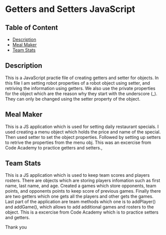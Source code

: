 # Getters and Setters JavaScript

## Table of Content

- [Description](#description)
- [Meal Maker](#meal-maker)
- [Team Stats](#team-stats)

## Description

This is a JavaScript practie file of creating getters and setter for objects. In this file I am setting robot properties of a robot object using setter, and retriving the information using getters. We also use the private properties for the object which are the reason why they start with the underscore (\_). They can only be changed using the setter property of the object.

## Meal Maker

This is a JS application which is used for setting daily restaurant specials. I used creating a menu object which holds the price and name of the special. Then used setter to set the object properties. Followed by setting up setters to retrive the properties from the menu obj. This was an excercise from Code Academy to practice getters and setters.,

## Team Stats

This is a JS application which is used to keep team scores and players rosters. There are objects which are storing players infomation such as first name, last name, and age. Created a games which store opponents, team points, and opponents points to keep score of previous games. Finally there are two getters which one gets all the players and other gets the games. Last part of the application are team methods which one is to addPlayer() and addGame(), which allows to add additional games and rosters to the object. This is a excercise from Code Academy which is to practice setters and getters.


Thank you